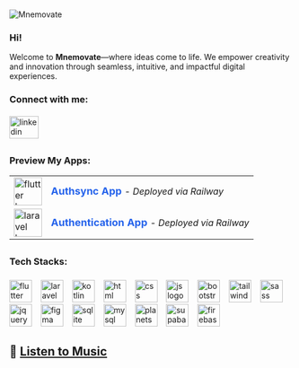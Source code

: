 ###

<div align="left">
  <img src="https://komarev.com/ghpvc/?username=Mnemovate&label=Visitor&color=blue&style=for-the-badge&abbreviated=true" alt="Mnemovate" />
</div>

### Hi!
Welcome to **Mnemovate**—where ideas come to life. We empower creativity and innovation through seamless, intuitive, and impactful digital experiences.

<h3 align="left">Connect with me:</h3>

####

<div align="left">
  <a href="https://www.linkedin.com/in/nur-saputra-598059253" target="_blank">
    <img src="https://raw.githubusercontent.com/maurodesouza/profile-readme-generator/master/src/assets/icons/social/linkedin/default.svg" width="52" height="40" alt="linkedin logo"  />
  </a>
</div>

##

<h3 align="left">Preview My Apps:</h3>

<div align="left">
  <table>
    <tr>
      <td>
        <a href="https://flutter.dev" target="_blank">
          <img src="https://skillicons.dev/icons?i=flutter" height="50" alt="flutter logo" />
        </a>
      </td>
      <td>
        <a href="https://authsync-production.up.railway.app" target="_blank" style="font-size: 18px; font-weight: bold; color: #2563eb; text-decoration: none;">
          Authsync App
        </a>
        <i> </i>
        <i> </i>
        <i> - Deployed via Railway</i>
      </td>
    </tr>
    <tr>
      <td>
        <a href="https://laravel.com" target="_blank">
          <img src="https://skillicons.dev/icons?i=laravel" height="50" alt="laravel logo" />
        </a>
      </td>
      <td>
        <a href="https://authentication-production-6169.up.railway.app" target="_blank" style="font-size: 18px; font-weight: bold; color: #2563eb; text-decoration: none;">
          Authentication App
        </a>
        <i> </i>
        <i> </i>
        <i> - Deployed via Railway</i>
      </td>
    </tr>
  </table>
</div>

##

<h3 align="left">Tech Stacks:</h3>

###

<div align="left">
  <img src="https://skillicons.dev/icons?i=flutter" height="40" alt="flutter logo"  />
  <img width="8" />
  <img src="https://skillicons.dev/icons?i=laravel" height="40" alt="laravel logo"  />
  <img width="8" />
  <img src="https://skillicons.dev/icons?i=kotlin" height="40" alt="kotlin logo"  />
  <img width="8" />
  <img src="https://skillicons.dev/icons?i=html" height="40" alt="html logo"  />
  <img width="8" />
  <img src="https://skillicons.dev/icons?i=css" height="40" alt="css logo"  />
  <img width="8" />
  <img src="https://skillicons.dev/icons?i=js" height="40" alt="js logo"  />
  <img width="8" />
  <img src="https://skillicons.dev/icons?i=bootstrap" height="40" alt="bootstrap logo"  />
  <img width="8" />
  <img src="https://skillicons.dev/icons?i=tailwind" height="40" alt="tailwind logo"  />
  <img width="8" />
  <img src="https://skillicons.dev/icons?i=sass" height="40" alt="sass logo"  />
  <img width="8" />
  <img src="https://skillicons.dev/icons?i=jquery" height="40" alt="jquery logo"  />
  <img width="8" />
  <img src="https://skillicons.dev/icons?i=figma" height="40" alt="figma logo"  />
  <img width="8" />
  <img src="https://skillicons.dev/icons?i=sqlite" height="40" alt="sqlite logo"  />
  <img width="8" />
  <img src="https://skillicons.dev/icons?i=mysql" height="40" alt="mysql logo"  />
  <img width="8" />
  <img src="https://skillicons.dev/icons?i=planetscale" height="40" alt="planetscale logo"  />
  <img width="8" />
  <img src="https://skillicons.dev/icons?i=supabase" height="40" alt="supabase logo"  />
  <img width="8" />
  <img src="https://skillicons.dev/icons?i=firebase" height="40" alt="firebase logo"  />
</div>

###

## 🎵  [Listen to Music](https://mnemovate.github.io/Mnemovate/)
